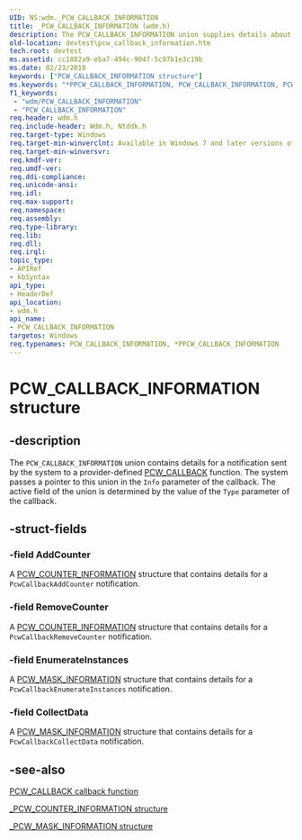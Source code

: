 ```yaml
---
UID: NS:wdm._PCW_CALLBACK_INFORMATION
title: _PCW_CALLBACK_INFORMATION (wdm.h)
description: The PCW_CALLBACK_INFORMATION union supplies details about the notification to send. A provider passes a pointer to this union as a parameter to the PcwCallback function.
old-location: devtest\pcw_callback_information.htm
tech.root: devtest
ms.assetid: cc1882a9-eba7-494c-9047-5c97b1e3c19b
ms.date: 02/23/2018
keywords: ["PCW_CALLBACK_INFORMATION structure"]
ms.keywords: "*PPCW_CALLBACK_INFORMATION, PCW_CALLBACK_INFORMATION, PCW_CALLBACK_INFORMATION union [Driver Development Tools], PPCW_CALLBACK_INFORMATION, PPCW_CALLBACK_INFORMATION union pointer [Driver Development Tools], _PCW_CALLBACK_INFORMATION, devtest.pcw_callback_information, km_pcw_d44ee92a-c8a0-4da9-8739-cf5443ee2d85.xml, wdm/PCW_CALLBACK_INFORMATION, wdm/PPCW_CALLBACK_INFORMATION"
f1_keywords:
 - "wdm/PCW_CALLBACK_INFORMATION"
 - "PCW_CALLBACK_INFORMATION"
req.header: wdm.h
req.include-header: Wdm.h, Ntddk.h
req.target-type: Windows
req.target-min-winverclnt: Available in Windows 7 and later versions of Windows.
req.target-min-winversvr: 
req.kmdf-ver: 
req.umdf-ver: 
req.ddi-compliance: 
req.unicode-ansi: 
req.idl: 
req.max-support: 
req.namespace: 
req.assembly: 
req.type-library: 
req.lib: 
req.dll: 
req.irql: 
topic_type:
- APIRef
- kbSyntax
api_type:
- HeaderDef
api_location:
- wdm.h
api_name:
- PCW_CALLBACK_INFORMATION
targetos: Windows
req.typenames: PCW_CALLBACK_INFORMATION, *PPCW_CALLBACK_INFORMATION
---
```


# PCW_CALLBACK_INFORMATION structure

## -description

The `PCW_CALLBACK_INFORMATION` union contains details for a notification sent by the system to a provider-defined [PCW_CALLBACK](nc-wdm-pcw_callback.md) function. The system passes a pointer to this union in the `Info` parameter of the callback. The active field of the union is determined by the value of the `Type` parameter of the callback.

## -struct-fields

### -field AddCounter

A [PCW_COUNTER_INFORMATION](ns-wdm-_pcw_counter_information.md) structure that contains details for a `PcwCallbackAddCounter` notification.

### -field RemoveCounter

A [PCW_COUNTER_INFORMATION](ns-wdm-_pcw_counter_information.md) structure that contains details for a `PcwCallbackRemoveCounter` notification.

### -field EnumerateInstances

A [PCW_MASK_INFORMATION](ns-wdm-_pcw_mask_information.md) structure that contains details for a `PcwCallbackEnumerateInstances` notification.

### -field CollectData

A [PCW_MASK_INFORMATION](ns-wdm-_pcw_mask_information.md) structure that contains details for a `PcwCallbackCollectData` notification.

## -see-also

[PCW_CALLBACK callback function](nc-wdm-pcw_callback.md)

[_PCW_COUNTER_INFORMATION structure](ns-wdm-_pcw_counter_information.md)

[_PCW_MASK_INFORMATION structure](ns-wdm-_pcw_mask_information.md)
